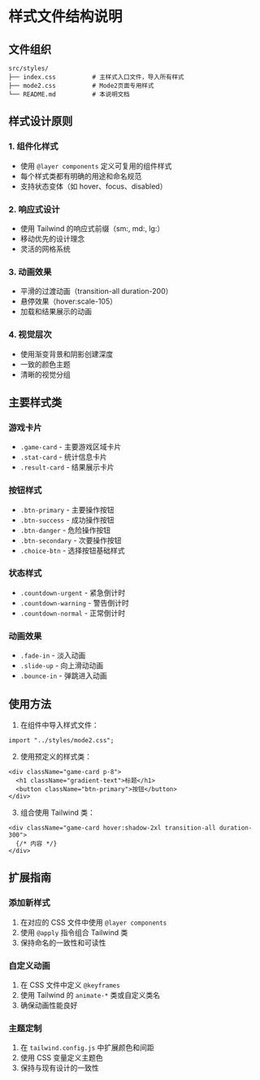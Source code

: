 # 样式文件结构说明

## 文件组织

```
src/styles/
├── index.css          # 主样式入口文件，导入所有样式
├── mode2.css          # Mode2页面专用样式
└── README.md          # 本说明文档
```

## 样式设计原则

### 1. 组件化样式
- 使用 `@layer components` 定义可复用的组件样式
- 每个样式类都有明确的用途和命名规范
- 支持状态变体（如 hover、focus、disabled）

### 2. 响应式设计
- 使用 Tailwind 的响应式前缀（sm:, md:, lg:）
- 移动优先的设计理念
- 灵活的网格系统

### 3. 动画效果
- 平滑的过渡动画（transition-all duration-200）
- 悬停效果（hover:scale-105）
- 加载和结果展示的动画

### 4. 视觉层次
- 使用渐变背景和阴影创建深度
- 一致的颜色主题
- 清晰的视觉分组

## 主要样式类

### 游戏卡片
- `.game-card` - 主要游戏区域卡片
- `.stat-card` - 统计信息卡片
- `.result-card` - 结果展示卡片

### 按钮样式
- `.btn-primary` - 主要操作按钮
- `.btn-success` - 成功操作按钮
- `.btn-danger` - 危险操作按钮
- `.btn-secondary` - 次要操作按钮
- `.choice-btn` - 选择按钮基础样式

### 状态样式
- `.countdown-urgent` - 紧急倒计时
- `.countdown-warning` - 警告倒计时
- `.countdown-normal` - 正常倒计时

### 动画效果
- `.fade-in` - 淡入动画
- `.slide-up` - 向上滑动动画
- `.bounce-in` - 弹跳进入动画

## 使用方法

1. 在组件中导入样式文件：
```tsx
import "../styles/mode2.css";
```

2. 使用预定义的样式类：
```tsx
<div className="game-card p-8">
  <h1 className="gradient-text">标题</h1>
  <button className="btn-primary">按钮</button>
</div>
```

3. 组合使用 Tailwind 类：
```tsx
<div className="game-card hover:shadow-2xl transition-all duration-300">
  {/* 内容 */}
</div>
```

## 扩展指南

### 添加新样式
1. 在对应的 CSS 文件中使用 `@layer components`
2. 使用 `@apply` 指令组合 Tailwind 类
3. 保持命名的一致性和可读性

### 自定义动画
1. 在 CSS 文件中定义 `@keyframes`
2. 使用 Tailwind 的 `animate-*` 类或自定义类名
3. 确保动画性能良好

### 主题定制
1. 在 `tailwind.config.js` 中扩展颜色和间距
2. 使用 CSS 变量定义主题色
3. 保持与现有设计的一致性
